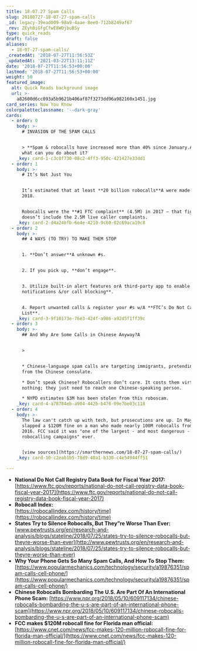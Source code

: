 ```yaml
---
title: 18.07.27 Spam Calls
slug: 20180727-18-07-27-spam-calls
_id: legacy-39ead009-98a9-4aae-8ee0-712b8249af67
_rev: ZEyhBiGfgCfwE8WOjbuBSy
type: quick_reads
draft: false
aliases:
  - 18-07-27-spam-calls/
_createdAt: '2018-07-27T11:56:53Z'
_updatedAt: '2021-03-22T13:11:11Z'
date: '2018-07-27T11:56:53+00:00'
lastmod: '2018-07-27T11:56:53+00:00'
weight: 50
featured_image:
  alt: Quick Reads background image
  url: >-
    a82600d6cc093a5b9621b406af87f3273dd96a982160x1451.jpg
card_series: Now You Know
colorpaletteclassname: '--dark-gray'
cards:
  - order: 0
    body: >-
      # INVASION OF THE SPAM CALLS


      > **Spam & robocalls have increased more than 40% since January.A** Why &
      what can you do about it?
    _key: card-1-c3c0f730-08c2-4ff3-950c-421427e33dd1
  - order: 1
    body: >-
      # It’s Not Just You


      It’s estimated that at least **20 billion robocalls**A were made so far in
      2018.


      Robocalls were the **#1 FTC complaint** (4.5M) in 2017 – that figure
      doesn’t include the 2.5M live caller complaints.
    _key: card-2-d4a24bfb-6e4e-4210-9c60-02c69aca10c8
  - order: 2
    body: >-
      ## 4 WAYS (TO TRY) TO MAKE THEM STOP


      1. **Don’t answer**A unknown #s.


      2. If you pick up, **don’t engage**.


      3. Utilize built-in alert features orA third-party app to enable **spam
      notifications &/or call blocking**.


      4. Report unwanted calls & register your #s w/A **FTC’s Do Not Call
      List**.
    _key: card-3-9f10173e-76e3-424f-a986-a92d5f1ff39c
  - order: 3
    body: >-
      ## And Why Are Some Calls in Chinese Anyway?A


      > 


      * Chinese-language spam calls are targeting immigrants, pretending to be
      from the Chinese consulate.

      * Don’t speak Chinese? Robocallers don’t care. It costs them virtually
      nothing; they just need to reach one Chinese-speaking person.

      * NYPD estimates $3M has been stolen from this roboscam.
    _key: card-4-a78784eb-a904-442b-b476-09e7be03c118
  - order: 4
    body: >-
      The law can't catch up with tech, but prosecutions are up. In May, the FCC
      slapped a $120M fine on a man who made nearly 100M robocalls from 2015 -
      2016. FCC said it was "one of the largest - and most dangerous - illegal
      robocalling campaigns" ever.


      [view sources](https://smarthernews.com/18-07-27-spam-calls/)
    _key: card-10-c2eab1b5-78d9-40a1-b330-c4e54944ff51

---
```

* **National Do Not Call Registry Data Book for Fiscal Year 2017:**  
[https://www.ftc.gov/reports/national-do-not-call-registry-data-book-fiscal-year-2017](https://www.ftc.gov/reports/national-do-not-call-registry-data-book-fiscal-year-2017)
* **Robocall Index:**  
[https://robocallindex.com/history/time](https://robocallindex.com/history/time)
* **States Try to Silence Robocalls, But They”re Worse Than Ever:**  
[www.pewtrusts.org/en/research-and-analysis/blogs/stateline/2018/07/25/states-try-to-silence-robocalls-but-theyre-worse-than-ever](http://www.pewtrusts.org/en/research-and-analysis/blogs/stateline/2018/07/25/states-try-to-silence-robocalls-but-theyre-worse-than-ever)
* **Why Your Phone Gets So Many Spam Calls, And How To Stop Them:**  
[https://www.popularmechanics.com/technology/security/a19876351/spam-calls-cell-phone/](https://www.popularmechanics.com/technology/security/a19876351/spam-calls-cell-phone/)
* **Chinese Robocalls Bombarding The U.S. Are Part Of An International Phone Scam:** [https://www.npr.org/2018/05/10/609117134/chinese-robocalls-bombarding-the-u-s-are-part-of-an-international-phone-scam](https://www.npr.org/2018/05/10/609117134/chinese-robocalls-bombarding-the-u-s-are-part-of-an-international-phone-scam)
* **FCC makes $120M robocall fine for Florida man official:**  
[https://www.cnet.com/news/fcc-makes-120-million-robocall-fine-for-florida-man-official/](https://www.cnet.com/news/fcc-makes-120-million-robocall-fine-for-florida-man-official/)